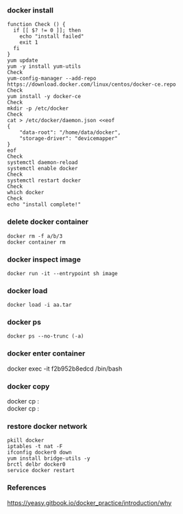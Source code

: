 
### docker install
```
function Check () {
  if [[ $? != 0 ]]; then
    echo "install failed"
    exit 1
  fi
}
yum update
yum -y install yum-utils
Check
yum-config-manager --add-repo https://download.docker.com/linux/centos/docker-ce.repo
Check
yum install -y docker-ce
Check
mkdir -p /etc/docker
Check
cat > /etc/docker/daemon.json <<eof
{ 
    "data-root": "/home/data/docker",
    "storage-driver": "devicemapper"
}
eof
Check
systemctl daemon-reload
systemctl enable docker
Check
systemctl restart docker
Check
which docker
Check
echo "install complete!"

```

### delete docker container
```
docker rm -f a/b/3
docker container rm
```

### docker inspect image
```
docker run -it --entrypoint sh image
```

### docker load 
```
docker load -i aa.tar
```

### docker ps
```
docker ps --no-trunc (-a)
```

### docker enter container
docker exec -it f2b952b8edcd /bin/bash

### docker copy
docker cp <src-path> <container>:<dest-path>  
docker cp <container>:<src-path> <local-dest-path>   

### restore docker network
```
pkill docker
iptables -t nat -F
ifconfig docker0 down
yum install bridge-utils -y
brctl delbr docker0
service docker restart
```

### References
https://yeasy.gitbook.io/docker_practice/introduction/why
